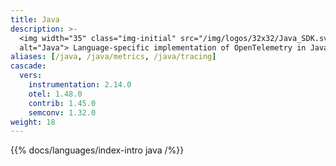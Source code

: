 ```yaml
---
title: Java
description: >-
  <img width="35" class="img-initial" src="/img/logos/32x32/Java_SDK.svg"
  alt="Java"> Language-specific implementation of OpenTelemetry in Java.
aliases: [/java, /java/metrics, /java/tracing]
cascade:
  vers:
    instrumentation: 2.14.0
    otel: 1.48.0
    contrib: 1.45.0
    semconv: 1.32.0
weight: 18
---
```


{{% docs/languages/index-intro java /%}}
